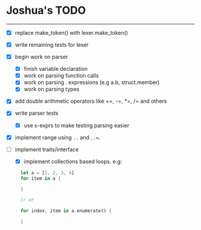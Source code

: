# Joshua's TODO

---

- [x] replace make_token() with lexer.make_token()

- [x] write remaining tests for lexer

- [x] begin work on parser

  - [x] finish variable declaration
  - [x] work on parsing function calls
  - [x] work on parsing . expressions (e.g a.b, struct.member)
  - [x] work on parsing types

- [x] add double arithmetic operators like +=, -=, \*=, /= and others

- [x] write parser tests

  - [x] use s-exprs to make testing parsing easier

- [x] implement range using `..` and `..=`.

- [ ] implement traits/interface

  - [x] implement collections based loops. e.g:

  ```rust
    let a = [1, 2, 3, 4]
    for item in a {

    }

    // or

    for index, item in a.enumerate() {

    }
  ```
